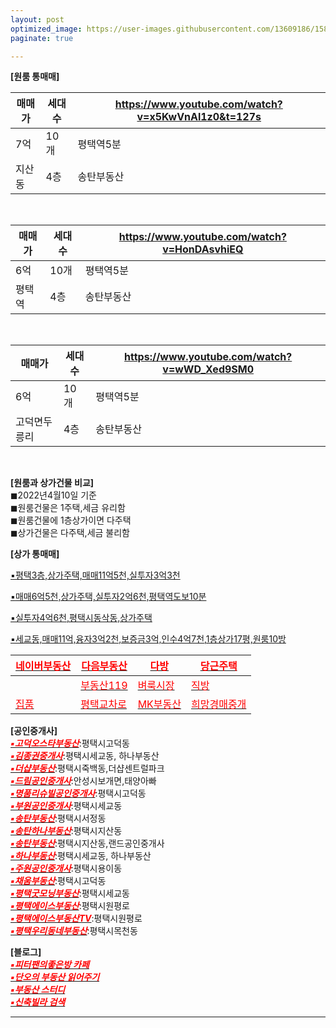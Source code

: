 ```yaml
---
layout: post
optimized_image: https://user-images.githubusercontent.com/13609186/158834851-5c5d7736-001b-448d-8bb6-eb99f2f16233.jpg
paginate: true

---
```



**[원룸 통매매]** <br>

|매매가|세대수|https://www.youtube.com/watch?v=x5KwVnAl1z0&t=127s|
| ----- | ---- | --- |
|7억|10개|평택역5분|
|지산동|4층|송탄부동산|
<br>

|매매가|세대수|https://www.youtube.com/watch?v=HonDAsvhiEQ|
| ----- | ---- | --- |
|6억|10개|평택역5분|
|평택역|4층|송탄부동산|
<br>

|매매가|세대수|https://www.youtube.com/watch?v=wWD_Xed9SM0|
| ----- | ---- | --- |
|6억|10개|평택역5분|
|고덕면두릉리|4층|송탄부동산|
<br>






**[원룸과 상가건물 비교]** <br>
◼2022년4월10일 기준<br>
◼원룸건물은 1주택,세금 유리함<br>
◼원룸건물에 1층상가이면 다주택<br>
◼상가건물은 다주택,세금 불리함<br>

**[상가 통매매]** <br>

[▪평택3층,상가주택,매매11억5천,실투자3억3천](https://www.youtube.com/watch?v=s7tjuzqnw7k)<br>

[▪매매6억5천,상가주택,실투자2억6천,평택역도보10분](https://www.youtube.com/watch?v=59isrP7nDXk)<br>

[▪실투자4억6천,평택시동삭동,상가주택](https://www.youtube.com/watch?v=1B54k2gCC7s)<br>

[▪세교동,매매11억,융자3억2천,보증금3억,인수4억7천,1층상가17평,원룸10방](https://www.youtube.com/watch?v=9YCG9swchGw)<br>


|[<span style="color:red">네이버부동산</span>](https://land.naver.com/)|[<span style="color:red">다음부동산</span>](https://realty.daum.net/)|[<span style="color:red">다방</span>](https://dabangapp.com/)|[<span style="color:red">당근주택</span>](https://crhousing.co.kr/index.php?usr_view=pc)|
|-------|-------|-------|-------|
|   |[<span style="color:red">부동산119</span>](https://www.bd119.com/realty/realty_list.asp?RealtyType=E&sido=%B0%E6%B1%E2)|[<span style="color:red">벼룩시장</span>](https://www.findhouse.co.kr/land/map/web/index.do?typeThing1=01)|[<span style="color:red">직방</span>](https://www.zigbang.com/)|
|[<span style="color:red">집품</span>](https://www.zippoom.com/)|[<span style="color:red">평택교차로</span>](http://land.ptkcr.com/offer/?cateid_group=0001&trade=1)|[<span style="color:red">MK부동산</span>](https://land.bizmk.kr/memul/list.php?bubcode=4122000000&mgroup=A&mclass=A01%2CA02%2CA03&bdiv=A&areadiv=&mseq=&JMJ=)|[<span style="color:red">희망경매중개</span>](http://m.withace.co.kr/beauty1092)|


**[공인중개사]** <br>
[<span style="color:red">***▪고덕오스타부동산***</span>](https://blog.naver.com/mj6975):평택시고덕동<br>
[<span style="color:red">***▪김종권중개사***</span>](https://www.youtube.com/channel/UCaxZObFqwNeqfGbiWEnGb6w/videos):평택시세교동, 하나부동산<br>
[<span style="color:red">***▪더샵부동산***</span>](https://blog.naver.com/ansunghouse):평택시죽백동,더샵센트럴파크<br>
[<span style="color:red">***▪드림공인중개사***</span>](https://blog.naver.com/jungshjoa):안성시보개면,태양아빠<br>
[<span style="color:red">***▪명품리슈빌공인중개사***</span>](https://blog.naver.com/dw6066):평택시고덕동<br>
[<span style="color:red">***▪부원공인중개사***</span>](https://blog.naver.com/yuri8515):평택시세교동<br>
[<span style="color:red">***▪송탄부동산***</span>](https://blog.naver.com/lkbmsk):평택시서정동<br>
[<span style="color:red">***▪송탄하나부동산***</span>](https://blog.naver.com/jjs612407):평택시지산동<br>
[<span style="color:red">***▪송탄부동산***</span>](https://blog.naver.com/phs1237):평택시지산동,랜드공인중개사<br>
[<span style="color:red">***▪하나부동산***</span>](https://blog.naver.com/scale9999):평택시세교동, 하나부동산<br>
[<span style="color:red">***▪주원공인중개사***</span>](http://x8020.kmswb.kr/):평택시용이동<br>
[<span style="color:red">***▪채움부동산***</span>](https://blog.naver.com/tpgus227):평택시고덕동<br>
[<span style="color:red">***▪평택굿모닝부동산***</span>](https://blog.naver.com/good6990):평택시세교동<br>
[<span style="color:red">***▪평택에이스부동산***</span>](https://blog.naver.com/happy4uim):평택시원평로<br>
[<span style="color:red">***▪평택에이스부동산TV***</span>](https://www.youtube.com/channel/UCltW1okmTXve0Xkrr0hKYNg):평택시원평로<br>
[<span style="color:red">***▪평택우리동네부동산***</span>](https://blog.naver.com/milee8944):평택시목천동<br>

**[블로그]** <br>
[<span style="color:red">***▪피터팬의좋은방 카페***</span>](https://cafe.naver.com/kig/16752767)<br>
[<span style="color:red">***▪단오의 부동산 읽어주기***</span>](https://blog.naver.com/PostList.naver?blogId=gold5834989&from=postList&categoryNo=10)<br>
[<span style="color:red">***▪부동산 스터디***</span>](https://cafe.naver.com/jaegebal/3660663)<br>
[<span style="color:red">***▪신축빌라 검색***</span>](http://sellinghousing.kr/grid)<br>








---


